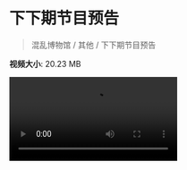 # 下下期节目预告

> 混乱博物馆 / 其他 / 下下期节目预告

**视频大小**: 20.23 MB

<div class="video"><video src="https://file.hsyhx.top/video/混乱博物馆/其他/下下期节目预告.mp4" controls preload>🤔 您的浏览器不支持 video 标签</video></div>